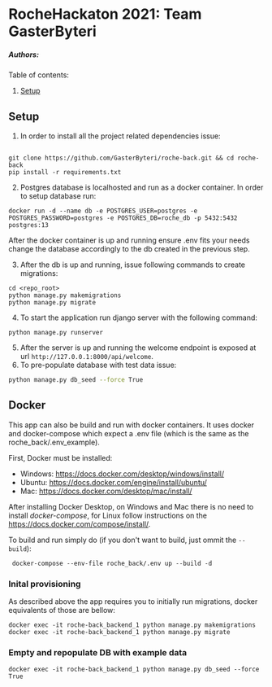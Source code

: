 # RocheHackaton 2021: Team GasterByteri
##### Authors: 

Table of contents:
1. [Setup](#setup)

<a name="setup"></a>
## Setup
1. In order to install all the project related dependencies issue:
```shell script

git clone https://github.com/GasterByteri/roche-back.git && cd roche-back
pip install -r requirements.txt  
```

2. Postgres database is localhosted and run as a docker container. In order to setup database run:

```shell script
docker run -d --name db -e POSTGRES_USER=postgres -e POSTGRES_PASSWORD=postgres -e POSTGRES_DB=roche_db -p 5432:5432 postgres:13
```
After the docker container is up and running ensure .env fits your needs change the database accordingly to the db created in the previous step.

3. After the db is up and running, issue following commands to create migrations:
```shell script
cd <repo_root>
python manage.py makemigrations
python manage.py migrate
```
4. To start the application run django server with the following command:
```shell script
python manage.py runserver
```
5. After the server is up and running the welcome endpoint is exposed at url `http://127.0.0.1:8000/api/welcome`. 
6. To pre-populate database with test data issue:
```bash
python manage.py db_seed --force True
```

## Docker
This app can also be build and run with docker containers. It uses docker and docker-compose which expect a .env file (which is the same as the roche_back/.env_example). 

First, Docker must be installed:

* Windows: https://docs.docker.com/desktop/windows/install/
* Ubuntu: https://docs.docker.com/engine/install/ubuntu/
* Mac: https://docs.docker.com/desktop/mac/install/

After installing Docker Desktop, on Windows and Mac there is no need to install _docker-compose_, for Linux follow instructions on the https://docs.docker.com/compose/install/.



To build and run simply do (if you don't want to build, just ommit the `--build`):
```shell script
 docker-compose --env-file roche_back/.env up --build -d 
 ```

### Inital provisioning
As described above the app requires you to initially run migrations, docker equivalents of those are bellow:
```shell script
docker exec -it roche-back_backend_1 python manage.py makemigrations
docker exec -it roche-back_backend_1 python manage.py migrate
```
### Empty and repopulate DB with example data
```shell script
docker exec -it roche-back_backend_1 python manage.py db_seed --force True
```
